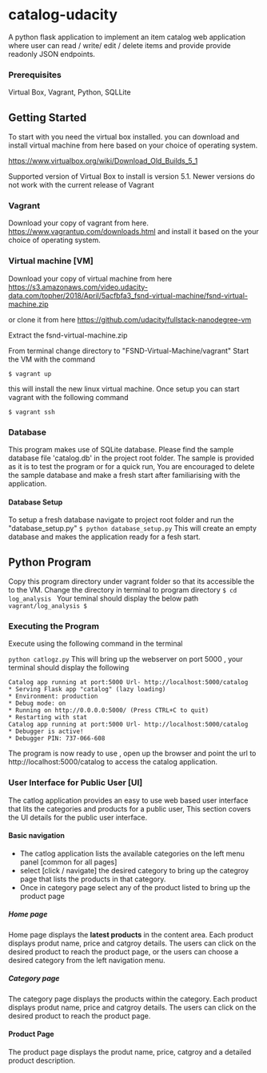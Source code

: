 # catalog-udacity
A python flask application to implement an item catalog web application where user can read / write/ edit / delete items and provide provide readonly JSON endpoints.

### Prerequisites

Virtual Box, Vagrant, Python, SQLLite

## Getting Started
To start with you need the virtual box installed.
you can download and install virtual machine from here based on your choice of operating system.

https://www.virtualbox.org/wiki/Download_Old_Builds_5_1

Supported version of Virtual Box to install is version 5.1. 
Newer versions do not work with the current release of Vagrant

### Vagrant

Download your copy of vagrant from here. 
https://www.vagrantup.com/downloads.html
and install it based on the your choice of operating system.

### Virtual machine [VM]

Download your copy of virtual machine from here 
https://s3.amazonaws.com/video.udacity-data.com/topher/2018/April/5acfbfa3_fsnd-virtual-machine/fsnd-virtual-machine.zip

or clone it from here 
https://github.com/udacity/fullstack-nanodegree-vm

Extract the fsnd-virtual-machine.zip

From terminal change directory to "FSND-Virtual-Machine/vagrant"
Start the VM with the command
 
```$ vagrant up```

this will install the new linux virtual machine.
Once setup you can start vagrant with the following command

```$ vagrant ssh```

### Database
This program makes use of SQLite database. Please find the sample database file 'catalog.db' in the project root folder.
The sample is provided as it is to test the program or for a quick run, You are encouraged to delete the sample database and 
make a fresh start after familiarising with the application.

#### Database Setup 

To setup a fresh database navigate to project root folder and run the "database_setup.py"
 ``` $ python database_setup.py ```
This will create an empty database and makes the application ready for a fesh start.

## Python Program 

Copy this program directory under vagrant folder so that its accessible the to the VM.
Change the directory in terminal to program directory 
```$ cd log_analysis ```
Your teminal should display the below path
``` vagrant/log_analysis $ ```

### Executing the Program

Execute using the following command in the terminal

``` python catlogz.py ```
This will bring up the webserver on port 5000 , your terminal should display the following
 ```
 Catalog app running at port:5000 Url- http://localhost:5000/catalog
 * Serving Flask app "catalog" (lazy loading)
 * Environment: production
 * Debug mode: on
 * Running on http://0.0.0.0:5000/ (Press CTRL+C to quit)
 * Restarting with stat
Catalog app running at port:5000 Url- http://localhost:5000/catalog
 * Debugger is active!
 * Debugger PIN: 737-066-608
 ```
The program is now ready to use , open up the browser and point the url to
http://localhost:5000/catalog to access the catalog application.

### User Interface for Public User [UI] 
The catlog application provides an easy to use web based user interface that lits the categories and products for a public user, This section covers the UI details for the public user interface.

#### Basic navigation
* The catlog application lists the available categories on the left menu panel [common for all pages]
* select [click / navigate] the desired category to bring up the categroy page that lists the products in that category.
* Once in category page select any of the product listed to bring up the product page

##### Home page
Home page displays the **latest products** in the content area. Each product displays produt name, price and catgroy details. The users can click on the desired product to reach the product page, or the users can choose a desired category from the left navigation menu. 

##### Category page
The category page displays the products within the category. Each product displays produt name, price and catgroy details. The users can click on the desired product to reach the product page.

#### Product Page
The product page displays the produt name, price, catgroy and a detailed product description.






